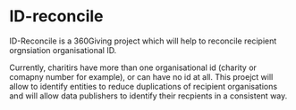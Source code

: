 # ID-reconcile

ID-Reconcile is a 360Giving project which will help to reconcile recipient orgnsiation organisational ID.

Currently, charitirs have more than one organisational id (charity or comapny number for example), or can have no id at all. 
This proejct will allow to identify entities to reduce duplications of recipient organisations and will allow data publishers to identify their recpients in a consistent way. 
